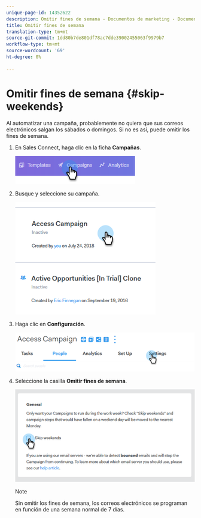 ```yaml
---
unique-page-id: 14352622
description: Omitir fines de semana - Documentos de marketing - Documentación del producto
title: Omitir fines de semana
translation-type: tm+mt
source-git-commit: 1dd80b7de801df78ac7dde39002455063f9979b7
workflow-type: tm+mt
source-wordcount: '69'
ht-degree: 0%

---
```



# Omitir fines de semana {#skip-weekends}

Al automatizar una campaña, probablemente no quiera que sus correos electrónicos salgan los sábados o domingos. Si no es así, puede omitir los fines de semana.

1. En Sales Connect, haga clic en la ficha **Campañas**.

   ![](assets/one-2.png)

1. Busque y seleccione su campaña.

   ![](assets/two-2.png)

1. Haga clic en **Configuración**.

   ![](assets/three-2.png)

1. Seleccione la casilla **Omitir fines de semana**.

   ![](assets/four-2.png)

   >[!NOTE]
   >
   >Sin omitir los fines de semana, los correos electrónicos se programan en función de una semana normal de 7 días.
